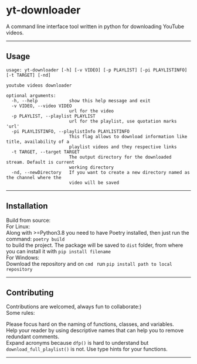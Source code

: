 # yt-downloader
A command line interface tool written in python for downloading YouTube videos.
___
## Usage
````
usage: yt-downloader [-h] [-v VIDEO] [-p PLAYLIST] [-pi PLAYLISTINFO] [-t TARGET] [-nd]

youtube videos downloader

optional arguments:
  -h, --help            show this help message and exit
  -v VIDEO, --video VIDEO
                        url for the video
  -p PLAYLIST, --playlist PLAYLIST
                        url for the playlist, use quotation marks 'url'
  -pi PLAYLISTINFO, --playlistInfo PLAYLISTINFO
                        This flag allows to download information like title, availability of a
                        playlist videos and they respective links
  -t TARGET, --target TARGET
                        The output directory for the downloaded stream. Default is current
                        working directory
  -nd, --newDirectory   If you want to create a new directory named as the channel where the
                        video will be saved
````
___
## Installation
Build from source:  
For Linux:  
Along with >=Python3.8 you need to have Poetry installed, then just run the command:
`poetry build`  
to build the project. The package will be saved to `dist` folder, from where you can install it with `pip install filename`  
For Windows:  
Download the repository and on `cmd ` run `pip install path to local repository`
___
## Contributing
Contributions are welcomed, always fun to collaborate:)  
Some rules:

Please focus hard on the naming of functions, classes, and variables.  
Help your reader by using descriptive names that can help you to remove redundant comments.  
Expand acronyms because `dfp()` is hard to understand but `download_full_playlist()` is not.
Use type hints for your functions.
___
